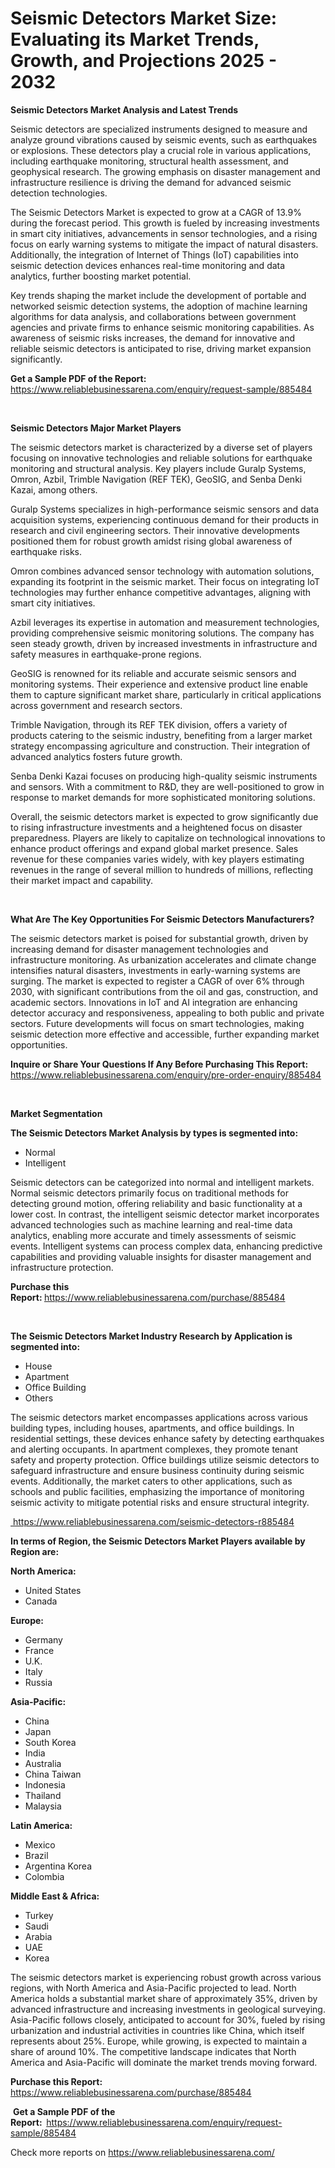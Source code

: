 <p><h1>Seismic Detectors Market Size: Evaluating its Market Trends, Growth, and Projections 2025 - 2032</h1></p><p><strong>Seismic Detectors Market Analysis and Latest Trends</strong></p>
<p><p>Seismic detectors are specialized instruments designed to measure and analyze ground vibrations caused by seismic events, such as earthquakes or explosions. These detectors play a crucial role in various applications, including earthquake monitoring, structural health assessment, and geophysical research. The growing emphasis on disaster management and infrastructure resilience is driving the demand for advanced seismic detection technologies.</p><p>The Seismic Detectors Market is expected to grow at a CAGR of 13.9% during the forecast period. This growth is fueled by increasing investments in smart city initiatives, advancements in sensor technologies, and a rising focus on early warning systems to mitigate the impact of natural disasters. Additionally, the integration of Internet of Things (IoT) capabilities into seismic detection devices enhances real-time monitoring and data analytics, further boosting market potential.</p><p>Key trends shaping the market include the development of portable and networked seismic detection systems, the adoption of machine learning algorithms for data analysis, and collaborations between government agencies and private firms to enhance seismic monitoring capabilities. As awareness of seismic risks increases, the demand for innovative and reliable seismic detectors is anticipated to rise, driving market expansion significantly.</p></p>
<p><strong>Get a Sample PDF of the Report:&nbsp;</strong> <a href="https://www.reliablebusinessarena.com/enquiry/request-sample/885484?utm_campaign=2246&utm_medium=2&utm_source=Github&utm_content=ia&utm_term=11022025&utm_id=seismic-detectors">https://www.reliablebusinessarena.com/enquiry/request-sample/885484</a></p>
<p>&nbsp;</p>
<p><strong>Seismic Detectors Major Market Players</strong></p>
<p><p>The seismic detectors market is characterized by a diverse set of players focusing on innovative technologies and reliable solutions for earthquake monitoring and structural analysis. Key players include Guralp Systems, Omron, Azbil, Trimble Navigation (REF TEK), GeoSIG, and Senba Denki Kazai, among others.</p><p>Guralp Systems specializes in high-performance seismic sensors and data acquisition systems, experiencing continuous demand for their products in research and civil engineering sectors. Their innovative developments positioned them for robust growth amidst rising global awareness of earthquake risks.</p><p>Omron combines advanced sensor technology with automation solutions, expanding its footprint in the seismic market. Their focus on integrating IoT technologies may further enhance competitive advantages, aligning with smart city initiatives.</p><p>Azbil leverages its expertise in automation and measurement technologies, providing comprehensive seismic monitoring solutions. The company has seen steady growth, driven by increased investments in infrastructure and safety measures in earthquake-prone regions.</p><p>GeoSIG is renowned for its reliable and accurate seismic sensors and monitoring systems. Their experience and extensive product line enable them to capture significant market share, particularly in critical applications across government and research sectors.</p><p>Trimble Navigation, through its REF TEK division, offers a variety of products catering to the seismic industry, benefiting from a larger market strategy encompassing agriculture and construction. Their integration of advanced analytics fosters future growth.</p><p>Senba Denki Kazai focuses on producing high-quality seismic instruments and sensors. With a commitment to R&D, they are well-positioned to grow in response to market demands for more sophisticated monitoring solutions.</p><p>Overall, the seismic detectors market is expected to grow significantly due to rising infrastructure investments and a heightened focus on disaster preparedness. Players are likely to capitalize on technological innovations to enhance product offerings and expand global market presence. Sales revenue for these companies varies widely, with key players estimating revenues in the range of several million to hundreds of millions, reflecting their market impact and capability.</p></p>
<p>&nbsp;</p>
<p><strong>What Are The Key Opportunities For Seismic Detectors Manufacturers?</strong></p>
<p><p>The seismic detectors market is poised for substantial growth, driven by increasing demand for disaster management technologies and infrastructure monitoring. As urbanization accelerates and climate change intensifies natural disasters, investments in early-warning systems are surging. The market is expected to register a CAGR of over 6% through 2030, with significant contributions from the oil and gas, construction, and academic sectors. Innovations in IoT and AI integration are enhancing detector accuracy and responsiveness, appealing to both public and private sectors. Future developments will focus on smart technologies, making seismic detection more effective and accessible, further expanding market opportunities.</p></p>
<p><strong>Inquire or Share Your Questions If Any Before Purchasing This Report:</strong> <a href="https://www.reliablebusinessarena.com/enquiry/pre-order-enquiry/885484?utm_campaign=2246&utm_medium=2&utm_source=Github&utm_content=ia&utm_term=11022025&utm_id=seismic-detectors">https://www.reliablebusinessarena.com/enquiry/pre-order-enquiry/885484</a></p>
<p>&nbsp;</p>
<p><strong>Market Segmentation</strong></p>
<p><strong>The Seismic Detectors Market Analysis by types is segmented into:</strong></p>
<p><ul><li>Normal</li><li>Intelligent</li></ul></p>
<p><p>Seismic detectors can be categorized into normal and intelligent markets. Normal seismic detectors primarily focus on traditional methods for detecting ground motion, offering reliability and basic functionality at a lower cost. In contrast, the intelligent seismic detector market incorporates advanced technologies such as machine learning and real-time data analytics, enabling more accurate and timely assessments of seismic events. Intelligent systems can process complex data, enhancing predictive capabilities and providing valuable insights for disaster management and infrastructure protection.</p></p>
<p><strong>Purchase this Report:&nbsp;</strong><a href="https://www.reliablebusinessarena.com/purchase/885484?utm_campaign=2246&utm_medium=2&utm_source=Github&utm_content=ia&utm_term=11022025&utm_id=seismic-detectors">https://www.reliablebusinessarena.com/purchase/885484</a></p>
<p>&nbsp;</p>
<p><strong>The Seismic Detectors Market Industry Research by Application is segmented into:</strong></p>
<p><ul><li>House</li><li>Apartment</li><li>Office Building</li><li>Others</li></ul></p>
<p><p>The seismic detectors market encompasses applications across various building types, including houses, apartments, and office buildings. In residential settings, these devices enhance safety by detecting earthquakes and alerting occupants. In apartment complexes, they promote tenant safety and property protection. Office buildings utilize seismic detectors to safeguard infrastructure and ensure business continuity during seismic events. Additionally, the market caters to other applications, such as schools and public facilities, emphasizing the importance of monitoring seismic activity to mitigate potential risks and ensure structural integrity.</p></p>
<p><a href="https://www.reliablebusinessarena.com/seismic-detectors-r885484?utm_campaign=2246&utm_medium=2&utm_source=Github&utm_content=ia&utm_term=11022025&utm_id=seismic-detectors">&nbsp;https://www.reliablebusinessarena.com/seismic-detectors-r885484</a></p>
<p><strong>In terms of Region, the Seismic Detectors Market Players available by Region are:</strong></p>
<p>
    <p> <strong> North America: </strong>
        <ul>
            <li>United States</li>
            <li>Canada</li>
        </ul>
        </p> 
    <p> <strong> Europe: </strong>
        <ul>
            <li>Germany</li>
            <li>France</li>
            <li>U.K.</li>
            <li>Italy</li>
            <li>Russia</li>
        </ul>
        </p> 
    <p> <strong> Asia-Pacific: </strong>
        <ul>
            <li>China</li>
            <li>Japan</li>
            <li>South Korea</li>
            <li>India</li>
            <li>Australia</li>
            <li>China Taiwan</li>
            <li>Indonesia</li>
            <li>Thailand</li>
            <li>Malaysia</li>
        </ul>
        </p> 
    <p> <strong> Latin America: </strong>
        <ul>
            <li>Mexico</li>
            <li>Brazil</li>
            <li>Argentina Korea</li>
            <li>Colombia</li>
        </ul>
        </p> 
    <p> <strong> Middle East & Africa: </strong>
        <ul>
            <li>Turkey</li>
            <li>Saudi</li>
            <li>Arabia</li>
            <li>UAE</li>
            <li>Korea</li>
        </ul>
    </p>
    </p>
<p><p>The seismic detectors market is experiencing robust growth across various regions, with North America and Asia-Pacific projected to lead. North America holds a substantial market share of approximately 35%, driven by advanced infrastructure and increasing investments in geological surveying. Asia-Pacific follows closely, anticipated to account for 30%, fueled by rising urbanization and industrial activities in countries like China, which itself represents about 25%. Europe, while growing, is expected to maintain a share of around 10%. The competitive landscape indicates that North America and Asia-Pacific will dominate the market trends moving forward.</p></p>
<p><strong>Purchase this Report: </strong><a href="https://www.reliablebusinessarena.com/purchase/885484?utm_campaign=2246&utm_medium=2&utm_source=Github&utm_content=ia&utm_term=11022025&utm_id=seismic-detectors">https://www.reliablebusinessarena.com/purchase/885484</a></p>
<p>&nbsp;<strong>Get a Sample PDF of the Report:&nbsp;&nbsp;</strong><a href="https://www.reliablebusinessarena.com/enquiry/request-sample/885484?utm_campaign=2246&utm_medium=2&utm_source=Github&utm_content=ia&utm_term=11022025&utm_id=seismic-detectors">https://www.reliablebusinessarena.com/enquiry/request-sample/885484</a></p>
<p><strong></strong></p>
<p>Check more reports on <a href="https://www.reliablebusinessarena.com/?utm_campaign=2246&utm_medium=2&utm_source=Github&utm_content=ia&utm_term=11022025&utm_id=seismic-detectors">https://www.reliablebusinessarena.com/</a></p>